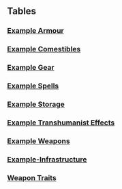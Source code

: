 ## Tables
### [Example Armour](Example-Armour)
### [Example Comestibles](Example-Comestibles)
### [Example Gear](Example-Gear)
### [Example Spells](Example-Spells)
### [Example Storage](Example-Storage)
### [Example Transhumanist Effects](Example-Transhumanist-Effects)
### [Example Weapons](Example-Weapons)
### [Example-Infrastructure](Example-Infrastructure)
### [Weapon Traits](Weapon-Traits)
